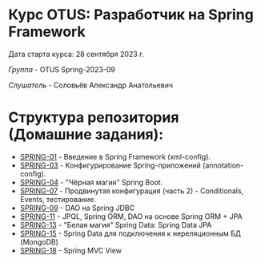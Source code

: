 # Курс OTUS: Разработчик на Spring Framework
Дата старта курса: 28 сентября 2023 г.

*Группа* - OTUS Spring-2023-09

*Слушатель* - Соловьёв Александр Анатольевич

# Структура репозитория (Домашние задания):
- [SPRING-01](https://github.com/void2ptr/2023-09-otus-spring-Soloviev/tree/main/SPRING-01.survey.spring-config.xml) - Введение в Spring Framework (xml-config).
- [SPRING-03](https://github.com/void2ptr/2023-09-otus-spring-Soloviev/tree/main/SPRING-03.survey.spring-config.JPA-anotation) - Конфигурирование Spring-приложений (annotation-config).
- [SPRING-04](https://github.com/void2ptr/2023-09-otus-spring-Soloviev/tree/main/SPRING-04.survey.spring-shell) - "Чёрная магия" Spring Boot.
- [SPRING-07](https://github.com/void2ptr/2023-09-otus-spring-Soloviev/tree/main/SPRING-07.survey.spring-boot) - Продвинутая конфигурация (часть 2) - Conditionals, Events, тестирование.
- [SPRING-09](https://github.com/void2ptr/2023-09-otus-spring-Soloviev/tree/main/SPRING-09.survey.spring-boot-starter-jdbc) - DAO на Spring JDBC
- [SPRING-11](https://github.com/void2ptr/2023-09-otus-spring-Soloviev/tree/main/SPRING-11.books.ORM-JPA) - JPQL, Spring ORM, DAO на основе Spring ORM + JPA
- [SPRING-13](https://github.com/void2ptr/2023-09-otus-spring-Soloviev/tree/main/SPRING-07) - "Белая магия" Spring Data: Spring Data JPA
- [SPRING-15](https://github.com/void2ptr/2023-09-otus-spring-Soloviev/tree/main/SPRING-15.books.MongoDB) - Spring Data для подключения к нереляционным БД (MongoDB)
- [SPRING-18](https://github.com/void2ptr/2023-09-otus-spring-Soloviev/tree/main/SPRING-18.books.Spring-MVC-View) - Spring MVC View